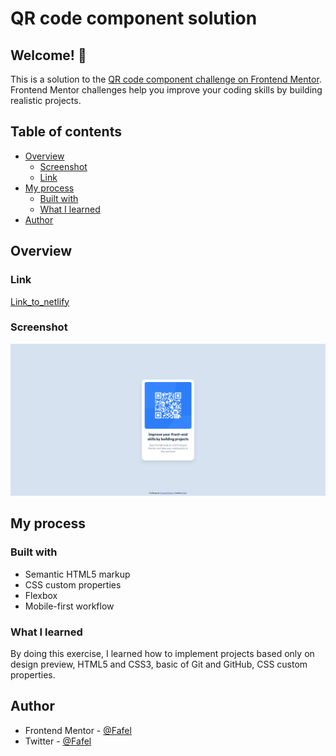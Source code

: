 # QR code component solution

## Welcome! 👋

This is a solution to the [QR code component challenge on Frontend Mentor](https://www.frontendmentor.io/challenges/qr-code-component-iux_sIO_H). Frontend Mentor challenges help you improve your coding skills by building realistic projects. 

## Table of contents

- [Overview](#overview)
  - [Screenshot](#screenshot)
  - [Link](#link)
- [My process](#my-process)
  - [Built with](#built-with)
  - [What I learned](#what-i-learned)
- [Author](#author)

## Overview

### Link

[Link_to_netlify](https://qr-code-component-fafel.netlify.app/)

### Screenshot

![Preview for the QR code component coding challenge](./design/Screenshot.png)

## My process

### Built with

- Semantic HTML5 markup
- CSS custom properties
- Flexbox
- Mobile-first workflow

### What I learned

By doing this exercise, I learned how to implement projects based only on design preview, HTML5 and CSS3, basic of Git and GitHub, CSS custom properties. 

## Author

- Frontend Mentor - [@Fafel](https://www.frontendmentor.io/profile/Fafell)
- Twitter - [@Fafel](https://www.twitter.com/Fafffel)
